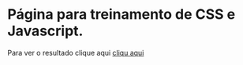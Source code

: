# Página para treinamento de CSS e Javascript.
Para ver o resultado clique aqui [cliqu aqui](https://ac-gomes.github.io/components-in-js/)
